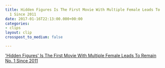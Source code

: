 ```yaml
---
title: Hidden Figures Is The First Movie With Multiple Female Leads To Remain No.
  1 Since 2011
date: 2017-01-16T22:13:00.000+00:00
categories:
- clips
layout: clip
crosspost_to_medium: false

---
```

[&#39;Hidden Figures&#39; Is The First Movie With Multiple Female Leads To Remain No. 1 Since 2011](http://ift.tt/2iB5kHx)